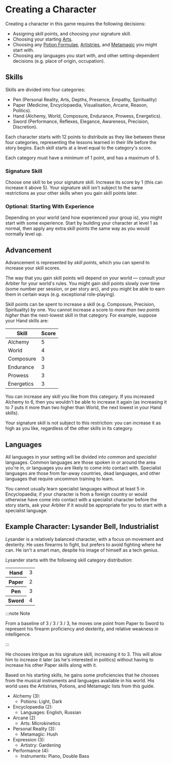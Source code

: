 # Creating a Character

Creating a character in this game requires the following decisions:

- Assigning skill points, and choosing your signature skill.
- Choosing your starting [Arts](/arts).
- Choosing any [Potion Formulae](/potions), [Artistries](/artistry), and [Metamagic](/metamagic) you might start with.
- Choosing any languages you start with, and other setting-dependent decisions (e.g. place of origin, occupation).

## Skills

Skills are divided into four categories:

- Pen (Personal Reality, Arts, Depths, Presence, Empathy, Spirituality)
- Paper (Medicine, Encyclopaedia, Visualisation, Arcane, Reason, Politics).
- Hand (Alchemy, World, Composure, Endurance, Prowess, Energetics).
- Sword (Performance, Reflexes, Elegance, Awareness, Precision, Discretion).

Each character starts with 12 points to distribute as they like between these four categories, representing the lessons learned in their life before the story begins. Each skill starts at a level equal to the category's score.

Each category must have a minimum of 1 point, and has a maximum of 5.

### Signature Skill

Choose one skill to be your signature skill. Increase its score by 1 (this can increase it above 5). Your signature skill isn't subject to the same restrictions as your other skills when you gain skill points later.

### Optional: Starting With Experience

Depending on your world (and how experienced your group is), you might start with some experience. Start by building your character at level 1 as normal, then apply any extra skill points the same way as you would normally level up.

## Advancement

Advancement is represented by _skill points_, which you can spend to increase your skill scores.

The way that you gain skill points will depend on your world — consult your Arbiter for your world's rules. You might gain skill points slowly over time (some number per session, or per story arc), and you might be able to earn them in certain ways (e.g. exceptional role-playing).

Skill points can be spent to increase a skill (e.g. Composure, Precision, Spirituality) by one. You cannot increase a score to _more than two points higher_ than the next-lowest skill in that category. For example, suppose your Hand skills are:

| Skill      | Score |
| ---------- | ----- |
| Alchemy    | 5     |
| World      | 4     |
| Composure  | 3     |
| Endurance  | 3     |
| Prowess    | 3     |
| Energetics | 3     |

You can increase any skill you like from this category. If you increased Alchemy to 6, then you wouldn't be able to increase it again (as increasing it to 7 puts it more than two higher than World, the next lowest in your Hand skills).

Your signature skill is not subject to this restriction: you can increase it as high as you like, regardless of the other skills in its category.

## Languages

All languages in your setting will be divided into _common_ and _specialist_ languages. Common languages are those spoken in or around the area you're in, or languages you are likely to come into contact with. Specialist languages are those from far-away countries, dead languages, and other languages that require uncommon training to learn.

You cannot usually learn specialist languages without at least 5 in Encyclopaedia; if your character is from a foreign country or would otherwise have come into contact with a specialist character before the story starts, ask your Arbiter if it would be appropriate for you to start with a specialist language.

## Example Character: Lysander Bell, Industrialist

Lysander is a relatively balanced character, with a focus on movement and dexterity. He uses firearms to fight, but prefers to avoid fighting where he can. He isn't a smart man, despite his image of himself as a tech genius.

Lysander starts with the following skill category distribution:

<table>
    <tr>
        <th>Hand</th>
        <td>3</td>
    </tr>
    <tr>
        <th>Paper</th>
        <td>2</td>
    </tr>
    <tr>
        <th>Pen</th>
        <td>3</td>
    </tr>
    <tr>
        <th>Sword</th>
        <td>4</td>
    </tr>
</table>

:::note Note

From a baseline of 3 / 3 / 3 / 3, he moves one point from Paper to Sword to represent his firearm proficiency and dexterity, and relative weakness in intelligence.

:::

He chooses Intrigue as his signature skill, increasing it to 3. This will allow him to increase it later (as he's interested in politics) without having to increase his other Paper skills along with it.

Based on his starting skills, he gains some proficiencies that he chooses from the musical instruments and languages available in his world. His world uses the Artistries, Potions, and Metamagic lists from this guide.

- Alchemy (3):
  - Potions: Light, Dark
- Encyclopaedia (2):
  - Languages: English, Russian
- Arcane (2)
  - Arts: Microkinetics
- Personal Reality (3):
  - Metamagic: Hush
- Expression (3):
  - Artistry: Gardening
- Performance (4):
  - Instruments: Piano, Double Bass
